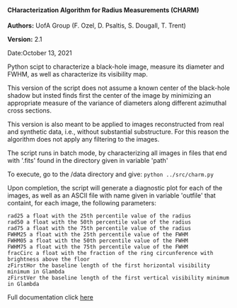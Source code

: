 #### **CHaracterization Algorithm for Radius Measurements (CHARM)**

**Authors:** UofA Group (F. Ozel, D. Psaltis, S. Dougall, T. Trent)

**Version:** 2.1

Date:October 13, 2021

Python scipt to characterize a black-hole image, measure its diameter and FWHM, as well as characterize its visibility map.

This version of the script does not assume a known center of the black-hole shadow but insted finds first the center of the image by minimizing an appropriate measure of the variance of diameters along different azimuthal cross sections.

This version is also meant to be applied to images reconstructed from real and synthetic data, i.e., without substantial substructure. For this reason the algorithm does not apply any filtering to the images.

The script runs in batch mode, by characterizing all images in files that end with '.fits' found in the directory given in variable 'path'

To execute, go to the /data directory and give:
     `python ../src/charm.py`

Upon completion, the script will generate a diagnostic plot for each of the images, as well as an ASCII file with name given in variable 'outfile' that containt, for each image, the following parameters:

    rad25 a float with the 25th percentile value of the radius
    rad50 a float with the 50th percentile value of the radius
    rad75 a float with the 75th percentile value of the radius
    FWHM25 a float with the 25th percentile value of the FWHM
    FWHM05 a float with the 50th percentile value of the FWHM
    FWHM75 a float with the 75th percentile value of the FWHM
    fracCirc a float with the fraction of the ring circunference with brightness above the floor
    zFirstHor the baseline length of the first horizontal visibility minimum in Glambda
    zFirstVer the baseline length of the first vertical visibility minimum in Glambda

Full documentation click [here](https://dpsaltis.github.io/CHARM/html)

